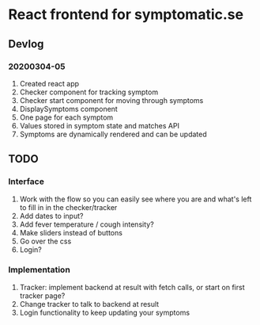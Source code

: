 # React frontend for symptomatic.se

## Devlog
### 20200304-05
1. Created react app
1. Checker component for tracking symptom
1. Checker start component for moving through symptoms
1. DisplaySymptoms component
1. One page for each symptom
1. Values stored in symptom state and matches API
1. Symptoms are dynamically rendered and can be updated

## TODO
### Interface
1. Work with the flow so you can easily see where you are and what's left to fill in in the checker/tracker
1. Add dates to input?
1. Add fever temperature / cough intensity?
1. Make sliders instead of buttons
1. Go over the css
1. Login?

### Implementation
1. Tracker: implement backend at result with fetch calls, or start on first tracker page?
1. Change tracker to talk to backend at result
1. Login functionality to keep updating your symptoms
